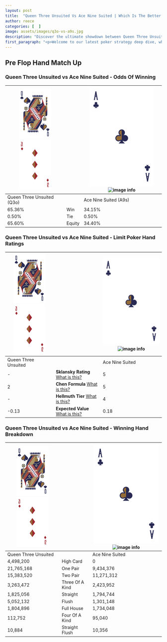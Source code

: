 ```yaml
---
layout: post
title:  "Queen Three Unsuited Vs Ace Nine Suited | Which Is The Better Hand In Poker? A Complete Guide"
author: reece
categories: [  ]
image: assets/images/q3o-vs-a9s.jpg
description: "Discover the ultimate showdown between Queen Three Unsuited and Ace Nine Suited in poker! Uncover the odds, strategies, and scenarios where one hand triumphs over the other. Get ready to up your poker game with this thrilling analysis."
first_paragraph: "<p>Welcome to our latest poker strategy deep dive, where we're pitting two distinct hands against each other in a high-stakes showdown: Queen Three Unsuited vs Ace Nine Suited.</p><p>In the dynamic world of poker, every decision counts, and knowing which hand holds the upper hand is key to your success at the table.</p><p>In this article, we'll dissect these two hands, explore the scenarios where one dominates the other, and equip you with the knowledge to make strategic choices that can tip the odds in your favor.</p><p>Get ready to unravel the intriguing dynamics of these poker hands and elevate your game to new heights.</p>"
---
```




[comment]: # (sp0)

## Pre Flop Hand Match Up

<div class="table hand-ratings" markdown="1"> 



### Queen Three Unsuited vs Ace Nine Suited - Odds Of Winning


    
| ![image info](assets/images/hand1/Q.png) ![image info](assets/images/hand1/3o.png) |  | ![image info](assets/images/hand2/A.png) ![image info](assets/images/hand2/9s.png) |
| -------- | -------- | -------- |
| Queen Three Unsuited (Q3o) |  | Ace Nine Suited (A9s) |
| 65.36% | Win | 34.15% |
| 0.50% | Tie | 0.50% |
| 65.60% | Equity | 34.40% |




[comment]: # (sp1)



### Queen Three Unsuited vs Ace Nine Suited - Limit Poker Hand Ratings


    
| ![image info](assets/images/hand1/Q.png) ![image info](assets/images/hand1/3o.png) |  | ![image info](assets/images/hand2/A.png) ![image info](assets/images/hand2/9s.png) |
| -------- | -------- | -------- |
| Queen Three Unsuited |  | Ace Nine Suited |
| - | **Sklansky Rating** [What is this?](/sklansky-rating-explained) | 5 |
| 2 | **Chen Formula** [What is this?](/chen-formula-explained) | 5 |
| - | **Hellmuth Tier** [What is this?](/Hellmuth-tier-explained) | 4 |
| -0.13 | **Expected Value** [What is this?](/expected-value-explained) | 0.18 |




[comment]: # (sp2)



### Queen Three Unsuited vs Ace Nine Suited - Winning Hand Breakdown


    
| ![image info](assets/images/hand1/Q.png) ![image info](assets/images/hand1/3o.png) |  | ![image info](assets/images/hand2/A.png) ![image info](assets/images/hand2/9s.png) |
| -------- | -------- | -------- |
| Queen Three Unsuited |  | Ace Nine Suited |
| 4,498,200 | High Card | 0 |
| 21,765,168 | One Pair | 9,434,376 |
| 15,383,520 | Two Pair | 11,271,312 |
| 3,263,472 | Three Of A Kind | 2,423,952 |
| 1,825,056 | Straight | 1,794,744 |
| 5,052,132 | Flush | 1,301,148 |
| 1,804,896 | Full House | 1,734,048 |
| 112,752 | Four Of A Kind | 95,040 |
| 10,884 | Straight Flush | 10,356 |




[comment]: # (sp3)



</div>

[comment]: # (sp4)



[comment]: # (sp5)


